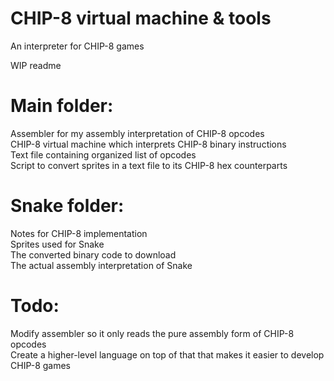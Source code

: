 # CHIP-8 virtual machine & tools
An interpreter for CHIP-8 games

WIP readme

# Main folder:
Assembler for my assembly interpretation of CHIP-8 opcodes  
CHIP-8 virtual machine which interprets CHIP-8 binary instructions  
Text file containing organized list of opcodes  
Script to convert sprites in a text file to its CHIP-8 hex counterparts

# Snake folder:
Notes for CHIP-8 implementation  
Sprites used for Snake  
The converted binary code to download  
The actual assembly interpretation of Snake

# Todo:
Modify assembler so it only reads the pure assembly form of CHIP-8 opcodes  
Create a higher-level language on top of that that makes it easier to develop CHIP-8 games
